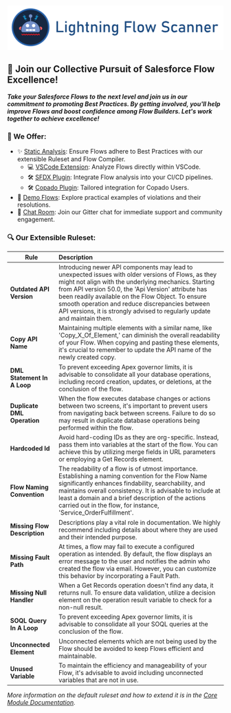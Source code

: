 [![Lightning Flow Scanner Banner](docs/images/bannerslim.png)](https://github.com/Lightning-Flow-Scanner/.github)

## 🚀 Join our Collective Pursuit of Salesforce Flow Excellence!

  **_Take your Salesforce Flows to the next level and join us in our commitment to promoting Best Practices. By getting involved, you'll help improve Flows and boost confidence among Flow Builders. Let's work together to achieve excellence!_**

### 🔧 We Offer:

- ✨ [Static Analysis](https://github.com/Lightning-Flow-Scanner/lightning-flow-scanner-core):  Ensure Flows adhere to Best Practices with our extensible Ruleset and Flow Compiler.
  - 💻 [VSCode Extension](https://github.com/Lightning-Flow-Scanner/lightning-flow-scanner-vsce): Analyze Flows directly within VSCode.
  - 🛠️ [SFDX Plugin](https://github.com/Lightning-Flow-Scanner/lightning-flow-scanner-sfdx): Integrate Flow analysis into your CI/CD pipelines.
  - 🛠️ [Copado Plugin](https://success.copado.com/s/listing-detail?recordId=a54P7000003G3gBIAS): Tailored integration for Copado Users.
- 📂 [Demo Flows](https://github.com/Lightning-Flow-Scanner/lightning-flow-scanner-example-flows): Explore practical examples of violations and their resolutions.
- 🤝 [Chat Room](https://matrix.to/#/#lightning-flow-scanner:matrix.org): Join our Gitter chat for immediate support and community engagement.


### 🔍 Our Extensible Ruleset:

| Rule       | Description |
|--------------|:-----------|
| **Outdated API Version** | Introducing newer API components may lead to unexpected issues with older versions of Flows, as they might not align with the underlying mechanics. Starting from API version 50.0, the 'Api Version' attribute has been readily available on the Flow Object. To ensure smooth operation and reduce discrepancies between API versions, it is strongly advised to regularly update and maintain them. |
| **Copy API Name** | Maintaining multiple elements with a similar name, like 'Copy_X_Of_Element,' can diminish the overall readability of your Flow. When copying and pasting these elements, it's crucial to remember to update the API name of the newly created copy. |
| **DML Statement In A Loop** |  To prevent exceeding Apex governor limits, it is advisable to consolidate all your database operations, including record creation, updates, or deletions, at the conclusion of the flow. |
| **Duplicate DML Operation** |   When the flow executes database changes or actions between two screens, it's important to prevent users from navigating back between screens. Failure to do so may result in duplicate database operations being performed within the flow. |
| **Hardcoded Id** |  Avoid hard-coding IDs as they are org-specific. Instead, pass them into variables at the start of the flow. You can achieve this by utilizing merge fields in URL parameters or employing a Get Records element. |
| **Flow Naming Convention** |  The readability of a flow is of utmost importance. Establishing a naming convention for the Flow Name significantly enhances findability, searchability, and maintains overall consistency. It is advisable to include at least a domain and a brief description of the actions carried out in the flow, for instance, 'Service_OrderFulfillment'. |
| **Missing Flow Description** |   Descriptions play a vital role in documentation. We highly recommend including details about where they are used and their intended purpose. |
| **Missing Fault Path** |  At times, a flow may fail to execute a configured operation as intended. By default, the flow displays an error message to the user and notifies the admin who created the flow via email. However, you can customize this behavior by incorporating a Fault Path. |
| **Missing Null Handler**      |   When a Get Records operation doesn't find any data, it returns null. To ensure data validation, utilize a decision element on the operation result variable to check for a non-null result. |
| **SOQL Query In A Loop** |  To prevent exceeding Apex governor limits, it is advisable to consolidate all your SOQL queries at the conclusion of the flow. |
| **Unconnected Element** |  Unconnected elements which are not being used by the Flow should be avoided to keep Flows efficient and maintainable. |
| **Unused Variable**      |  To maintain the efficiency and manageability of your Flow, it's advisable to avoid including unconnected variables that are not in use. |

_More information on the default ruleset and how to extend it is in the [Core Module Documentation](https://github.com/Lightning-Flow-Scanner/lightning-flow-scanner-core)._
